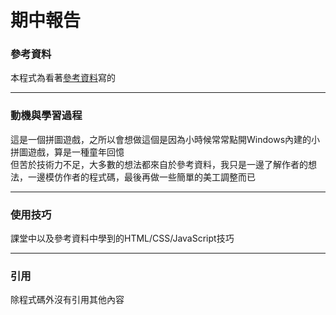 # 期中報告
### 參考資料
本程式為看著[參考資料](https://blog.csdn.net/vhjjbj/article/details/115535711)寫的

---

### 動機與學習過程
這是一個拼圖遊戲，之所以會想做這個是因為小時候常常點開Windows內建的小拼圖遊戲，算是一種童年回憶 </br>
但苦於技術力不足，大多數的想法都來自於參考資料，我只是一邊了解作者的想法，一邊模仿作者的程式碼，最後再做一些簡單的美工調整而已

---

### 使用技巧
課堂中以及參考資料中學到的HTML/CSS/JavaScript技巧

---

### 引用
除程式碼外沒有引用其他內容
